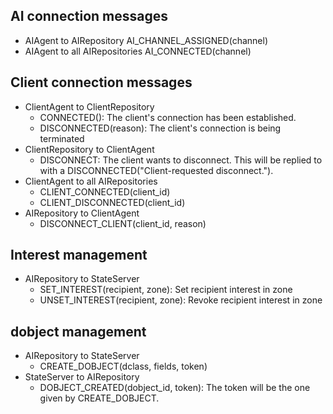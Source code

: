 AI connection messages
----------------------

* AIAgent to AIRepository
  AI_CHANNEL_ASSIGNED(channel)
* AIAgent to all AIRepositories
  AI_CONNECTED(channel)


Client connection messages
--------------------------

* ClientAgent to ClientRepository
  * CONNECTED(): The client's connection has been established.
  * DISCONNECTED(reason): The client's connection is being terminated
* ClientRepository to ClientAgent
  * DISCONNECT: The client wants to disconnect. This will be replied to with a
    DISCONNECTED("Client-requested disconnect.").
* ClientAgent to all AIRepositories
  * CLIENT_CONNECTED(client_id)
  * CLIENT_DISCONNECTED(client_id)
* AIRepository to ClientAgent
  * DISCONNECT_CLIENT(client_id, reason)


Interest management
-------------------

* AIRepository to StateServer
  * SET_INTEREST(recipient, zone): Set recipient interest in zone
  * UNSET_INTEREST(recipient, zone): Revoke recipient interest in zone


dobject management
------------------

* AIRepository to StateServer
  * CREATE_DOBJECT(dclass, fields, token)
* StateServer to AIRepository
  * DOBJECT_CREATED(dobject_id, token): The token will be the one given by
    CREATE_DOBJECT.
